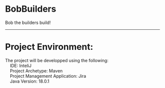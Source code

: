 # BobBuilders
Bob the builders build!

---

# Project Environment: 
The project will be developped using the following: <br>
&nbsp;&nbsp;&nbsp;&nbsp;IDE: InteliJ <br>
&nbsp;&nbsp;&nbsp;&nbsp;Project Archetype:  Maven <br>
&nbsp;&nbsp;&nbsp;&nbsp;Project Management Application: Jira <br>
&nbsp;&nbsp;&nbsp;&nbsp;Java Version: 18.0.1 <br>
